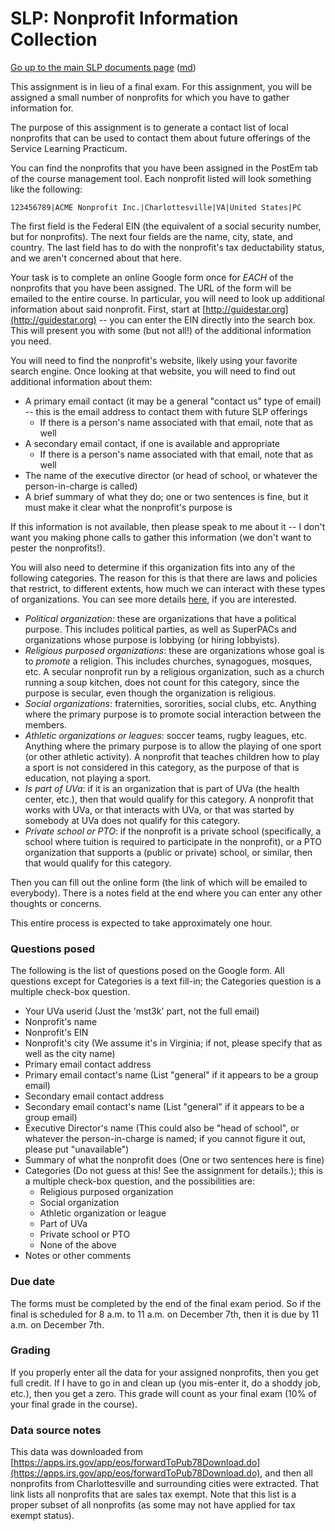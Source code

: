 SLP: Nonprofit Information Collection
=====================================

[Go up to the main SLP documents page](index.html) ([md](index.md))

This assignment is in lieu of a final exam.  For this assignment, you will be assigned a small number of nonprofits for which you have to gather information for.

The purpose of this assignment is to generate a contact list of local nonprofits that can be used to contact them about future offerings of the Service Learning Practicum.


You can find the nonprofits that you have been assigned in the PostEm tab of the course management tool.  Each nonprofit listed will look something like the following:

```
123456789|ACME Nonprofit Inc.|Charlottesville|VA|United States|PC
```

The first field is the Federal EIN (the equivalent of a social security number, but for nonprofits).  The next four fields are the name, city, state, and country.  The last field has to do with the nonprofit's tax deductability status, and we aren't concerned about that here.

Your task is to complete an online Google form once for *EACH* of the nonprofits that you have been assigned.  The URL of the form will be emailed to the entire course.  In particular, you will need to look up additional information about said nonprofit.  First, start at [http://guidestar.org](http://guidestar.org) -- you can enter the EIN directly into the search box.  This will present you with some (but not all!) of the additional information you need.

You will need to find the nonprofit's website, likely using your favorite search engine.  Once looking at that website, you will need to find out additional information about them:

- A primary email contact (it may be a general "contact us" type of email) -- this is the email address to contact them with future SLP offerings
    - If there is a person's name associated with that email, note that as well
- A secondary email contact, if one is available and appropriate
    - If there is a person's name associated with that email, note that as well
- The name of the executive director (or head of school, or whatever the person-in-charge is called)
- A brief summary of what they do; one or two sentences is fine, but it must make it clear what the nonprofit's purpose is

If this information is not available, then please speak to me about it -- I don't want you making phone calls to gather this information (we don't want to pester the nonprofits!).

You will also need to determine if this organization fits into any of the following categories.  The reason for this is that there are laws and policies that restrict, to different extents, how much we can interact with these types of organizations.  You can see more details [here](http://www.cs.virginia.edu/~asb/slp/nonprofits.php#reqs), if you are interested.

- *Political organization*: these are organizations that have a political purpose.  This includes political parties, as well as SuperPACs and organizations whose purpose is lobbying (or hiring lobbyists).
- *Religious purposed organizations*: these are organizations whose goal is to *promote* a religion.  This includes churches, synagogues, mosques, etc.  A secular nonprofit run by a religious organization, such as a church running a soup kitchen, does not count for this category, since the purpose is secular, even though the organization is religious.
- *Social organizations*: fraternities, sororities, social clubs, etc.  Anything where the primary purpose is to promote social interaction between the members.
- *Athletic organizations or leagues*: soccer teams, rugby leagues, etc.  Anything where the primary purpose is to allow the playing of one sport (or other athletic activity).  A nonprofit that teaches children how to play a sport is not considered in this category, as the purpose of that is education, not playing a sport.
- *Is part of UVa*: if it is an organization that is part of UVa (the health center, etc.), then that would qualify for this category.  A nonprofit that works with UVa, or that interacts with UVa, or that was started by somebody at UVa does not qualify for this category.
- *Private school or PTO*: if the nonprofit is a private school (specifically, a school where tuition is required to participate in the nonprofit), or a PTO organization that supports a (public or private) school, or similar, then that would qualify for this category.

Then you can fill out the online form (the link of which will be emailed to everybody).  There is a notes field at the end where you can enter any other thoughts or concerns.

This entire process is expected to take approximately one hour.

### Questions posed

The following is the list of questions posed on the Google form.  All questions except for Categories is a text fill-in; the Categories question is a multiple check-box question.

- Your UVa userid (Just the 'mst3k' part, not the full email)
- Nonprofit's name
- Nonprofit's EIN
- Nonprofit's city (We assume it's in Virginia; if not, please specify that as well as the city name)
- Primary email contact address
- Primary email contact's name (List "general" if it appears to be a group email)
- Secondary email contact address
- Secondary email contact's name (List "general" if it appears to be a group email)
- Executive Director's name (This could also be "head of school", or whatever the person-in-charge is named; if you cannot figure it out, please put "unavailable")
- Summary of what the nonprofit does (One or two sentences here is fine)
- Categories (Do not guess at this! See the assignment for details.); this is a multiple check-box question, and the possibilities are:
    - Religious purposed organization
    - Social organization
    - Athletic organization or league
    - Part of UVa
    - Private school or PTO
    - None of the above
- Notes or other comments

### Due date

The forms must be completed by the end of the final exam period.  So if the final is scheduled for 8 a.m. to 11 a.m. on December 7th, then it is due by 11 a.m. on December 7th.

### Grading

If you properly enter all the data for your assigned nonprofits, then you get full credit.  If I have to go in and clean up (you mis-enter it, do a shoddy job, etc.), then you get a zero.  This grade will count as your final exam (10% of your final grade in the course).


### Data source notes

This data was downloaded from [https://apps.irs.gov/app/eos/forwardToPub78Download.do](https://apps.irs.gov/app/eos/forwardToPub78Download.do), and then all nonprofits from Charlottesville and surrounding cities were extracted.  That link lists all nonprofits that are sales tax exempt.  Note that this list is a proper subset of all nonprofits (as some may not have applied for tax exempt status).
